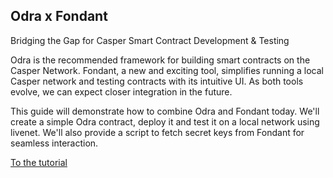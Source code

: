 ## Odra x Fondant

Bridging the Gap for Casper Smart Contract Development & Testing

Odra is the recommended framework for building smart contracts on the Casper Network. Fondant, a new and exciting tool, simplifies running a local Casper network and testing contracts with its intuitive UI. As both tools evolve, we can expect closer integration in the future.

This guide will demonstrate how to combine Odra and Fondant today. We'll create a simple Odra contract, deploy it and test it on a local network using livenet. We'll also provide a script to fetch secret keys from Fondant for seamless interaction.

[To the tutorial](tutorial.md)

